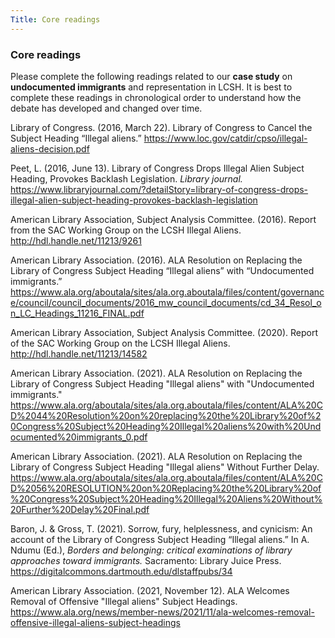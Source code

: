 ```yaml
---
Title: Core readings
---
```

### Core readings

Please complete the following readings related to our **case study** on **undocumented immigrants** and representation in LCSH. It is best to complete these readings in chronological order to understand how the debate has developed and changed over time. 

Library of Congress. (2016, March 22). Library of Congress to Cancel the Subject Heading “Illegal aliens.” <https://www.loc.gov/catdir/cpso/illegal-aliens-decision.pdf> 

Peet, L. (2016, June 13). Library of Congress Drops Illegal Alien Subject Heading, Provokes Backlash Legislation. *Library journal.* <https://www.libraryjournal.com/?detailStory=library-of-congress-drops-illegal-alien-subject-heading-provokes-backlash-legislation> 

American Library Association, Subject Analysis Committee. (2016). Report from the SAC Working Group on the LCSH Illegal Aliens. <http://hdl.handle.net/11213/9261> 

American Library Association. (2016). ALA Resolution on Replacing the Library of Congress Subject Heading “Illegal aliens” with “Undocumented immigrants.” <https://www.ala.org/aboutala/sites/ala.org.aboutala/files/content/governance/council/council_documents/2016_mw_council_documents/cd_34_Resol_on_LC_Headings_11216_FINAL.pdf>

American Library Association, Subject Analysis Committee. (2020). Report of the SAC Working Group on the LCSH Illegal Aliens. <http://hdl.handle.net/11213/14582>

American Library Association. (2021). ALA Resolution on Replacing the Library of Congress Subject Heading "Illegal aliens" with "Undocumented immigrants." <https://www.ala.org/aboutala/sites/ala.org.aboutala/files/content/ALA%20CD%2044%20Resolution%20on%20replacing%20the%20Library%20of%20Congress%20Subject%20Heading%20Illegal%20aliens%20with%20Undocumented%20immigrants_0.pdf>

American Library Association. (2021). ALA Resolution on Replacing the Library of Congress Subject Heading "Illegal aliens" Without Further Delay. <https://www.ala.org/aboutala/sites/ala.org.aboutala/files/content/ALA%20CD%2056%20RESOLUTION%20on%20Replacing%20the%20Library%20of%20Congress%20Subject%20Heading%20Illegal%20Aliens%20Without%20Further%20Delay%20Final.pdf>

Baron, J. & Gross, T. (2021). Sorrow, fury, helplessness, and cynicism: An account of the Library of Congress Subject Heading “Illegal aliens.” In A. Ndumu (Ed.), *Borders and belonging: critical examinations of library approaches toward immigrants.* Sacramento: Library Juice Press. <https://digitalcommons.dartmouth.edu/dlstaffpubs/34>

American Library Association. (2021, November 12). ALA Welcomes Removal of Offensive "Illegal aliens" Subject Headings. <https://www.ala.org/news/member-news/2021/11/ala-welcomes-removal-offensive-illegal-aliens-subject-headings>
